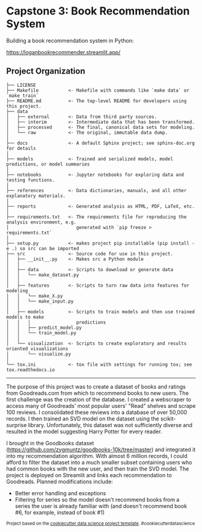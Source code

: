 Capstone 3: Book Recommendation System
==============================

Building a book recommendation system in Python: 

https://loganbookrecommender.streamlit.app/

Project Organization
------------

    ├── LICENSE
    ├── Makefile           <- Makefile with commands like `make data` or `make train`
    ├── README.md          <- The top-level README for developers using this project.
    ├── data
    │   ├── external       <- Data from third party sources.
    │   ├── interim        <- Intermediate data that has been transformed.
    │   ├── processed      <- The final, canonical data sets for modeling.
    │   └── raw            <- The original, immutable data dump.
    │
    ├── docs               <- A default Sphinx project; see sphinx-doc.org for details
    │
    ├── models             <- Trained and serialized models, model predictions, or model summaries
    │
    ├── notebooks          <- Jupyter notebooks for exploring data and testing functions.
    │
    ├── references         <- Data dictionaries, manuals, and all other explanatory materials.
    │
    ├── reports            <- Generated analysis as HTML, PDF, LaTeX, etc.
    │
    ├── requirements.txt   <- The requirements file for reproducing the analysis environment, e.g.
    │                         generated with `pip freeze > requirements.txt`
    │
    ├── setup.py           <- makes project pip installable (pip install -e .) so src can be imported
    ├── src                <- Source code for use in this project.
    │   ├── __init__.py    <- Makes src a Python module
    │   │
    │   ├── data           <- Scripts to download or generate data
    │   │   └── make_dataset.py
    │   │
    │   ├── features       <- Scripts to turn raw data into features for modeling
    │   │   └── make_X.py
    │   │   └── make_input.py
    │   │
    │   ├── models         <- Scripts to train models and then use trained models to make
    │   │   │                 predictions
    │   │   ├── predict_model.py
    │   │   └── train_model.py
    │   │
    │   └── visualization  <- Scripts to create exploratory and results oriented visualizations
    │       └── visualize.py
    │
    └── tox.ini            <- tox file with settings for running tox; see tox.readthedocs.io


--------

The purpose of this project was to create a dataset of books and ratings from Goodreads.com from which to recommend books to new users. The first challenge was the creation of the database. I created a webscraper to access many of Goodreads' most popular users' "Read" shelves and scrape 100 reviews. I consolidated these reviews into a database of over 50,000 records. I then trained an SVD model on the dataset using the scikit-surprise library. Unfortunately, this dataset was not sufficiently diverse and resulted in the model suggesting Harry Potter for every reader.

I brought in the Goodbooks dataset (https://github.com/zygmuntz/goodbooks-10k/tree/master) and integrated it into my recommendation algorithm. With almost 6 million records, I could afford to filter the dataset into a much smaller subset containing users who had common books with the new user, and then train the SVD model.
The project is deployed on Streamlit and links each recommendation to Goodreads.
Planned modifications include:
* Better error handling and exceptions
* Filtering for series so the model doesn't recommend books from a series the user is already familiar with (and doesn't recommend book #6, for example, instead of book #1)

<p><small>Project based on the <a target="_blank" href="https://drivendata.github.io/cookiecutter-data-science/">cookiecutter data science project template</a>. #cookiecutterdatascience</small></p>
